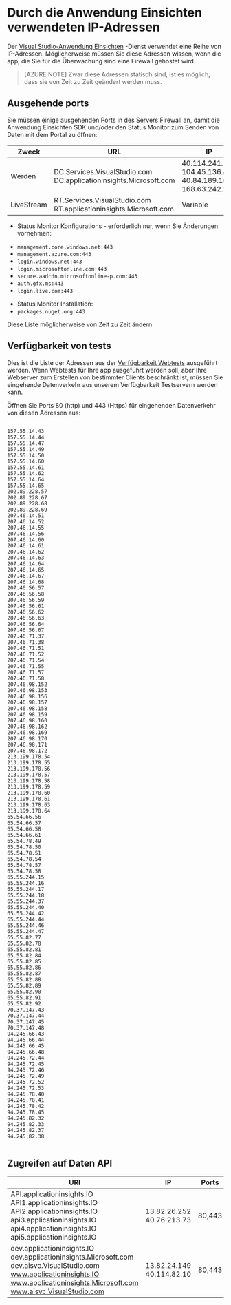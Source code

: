 <properties 
    pageTitle="Durch die Anwendung Einsichten verwendeten IP-Adressen | Microsoft Azure"
    description="Server-Firewallausnahmen durch die Anwendung Einsichten erforderlich" 
    services="application-insights"
    documentationCenter=".net"
    authors="alancameronwills" 
    manager="douge"/>

<tags 
    ms.service="application-insights" 
    ms.workload="tbd" 
    ms.tgt_pltfrm="ibiza" 
    ms.devlang="na" 
    ms.topic="article" 
    ms.date="08/24/2016" 
    ms.author="awills"/>
 
# <a name="ip-addresses-used-by-application-insights"></a>Durch die Anwendung Einsichten verwendeten IP-Adressen

Der [Visual Studio-Anwendung Einsichten](app-insights-overview.md) -Dienst verwendet eine Reihe von IP-Adressen. Möglicherweise müssen Sie diese Adressen wissen, wenn die app, die Sie für die Überwachung sind eine Firewall gehostet wird.

> [AZURE.NOTE] Zwar diese Adressen statisch sind, ist es möglich, dass sie von Zeit zu Zeit geändert werden muss.


## <a name="outgoing-ports"></a>Ausgehende ports

Sie müssen einige ausgehenden Ports in des Servers Firewall an, damit die Anwendung Einsichten SDK und/oder den Status Monitor zum Senden von Daten mit dem Portal zu öffnen:

|Zweck|URL|IP|Ports
|---|---|---|---
| Werden|DC.Services.VisualStudio.com<br/>DC.applicationinsights.Microsoft.com| 40.114.241.141<br/>104.45.136.42<br/>40.84.189.107<br/>168.63.242.221|443
|LiveStream|RT.Services.VisualStudio.com<br/>RT.applicationinsights.Microsoft.com |Variable|443



+ Status Monitor Konfigurations - erforderlich nur, wenn Sie Änderungen vornehmen:
 -  `management.core.windows.net:443` 
 -  `management.azure.com:443`
 -  `login.windows.net:443`
 -  `login.microsoftonline.com:443`
 -  `secure.aadcdn.microsoftonline-p.com:443`
 -  `auth.gfx.ms:443`
 -  `login.live.com:443`
+ Status Monitor Installation:
 +  `packages.nuget.org:443`

Diese Liste möglicherweise von Zeit zu Zeit ändern.

## <a name="availability-tests"></a>Verfügbarkeit von tests

Dies ist die Liste der Adressen aus der [Verfügbarkeit Webtests](app-insights-monitor-web-app-availability.md) ausgeführt werden. Wenn Webtests für Ihre app ausgeführt werden soll, aber Ihre Webserver zum Erstellen von bestimmter Clients beschränkt ist, müssen Sie eingehende Datenverkehr aus unserem Verfügbarkeit Testservern werden kann.

Öffnen Sie Ports 80 (http) und 443 (Https) für eingehenden Datenverkehr von diesen Adressen aus:

```

157.55.14.43
157.55.14.44
157.55.14.47
157.55.14.49
157.55.14.50
157.55.14.60
157.55.14.61
157.55.14.62
157.55.14.64
157.55.14.65
202.89.228.57
202.89.228.67
202.89.228.68
202.89.228.69
207.46.14.51
207.46.14.52
207.46.14.55
207.46.14.56
207.46.14.60
207.46.14.61
207.46.14.62
207.46.14.63
207.46.14.64
207.46.14.65
207.46.14.67
207.46.14.68
207.46.56.57
207.46.56.58
207.46.56.59
207.46.56.61
207.46.56.62
207.46.56.63
207.46.56.64
207.46.56.67
207.46.71.37
207.46.71.38
207.46.71.51
207.46.71.52
207.46.71.54
207.46.71.55
207.46.71.57
207.46.71.58
207.46.98.152
207.46.98.153
207.46.98.156
207.46.98.157
207.46.98.158
207.46.98.159
207.46.98.160
207.46.98.162
207.46.98.169
207.46.98.170
207.46.98.171
207.46.98.172
213.199.178.54
213.199.178.55
213.199.178.56
213.199.178.57
213.199.178.58
213.199.178.59
213.199.178.60
213.199.178.61
213.199.178.63
213.199.178.64
65.54.66.56
65.54.66.57
65.54.66.58
65.54.66.61
65.54.78.49
65.54.78.50
65.54.78.51
65.54.78.54
65.54.78.57
65.54.78.58
65.55.244.15
65.55.244.16
65.55.244.17
65.55.244.18
65.55.244.37
65.55.244.40
65.55.244.42
65.55.244.44
65.55.244.46
65.55.244.47
65.55.82.77
65.55.82.78
65.55.82.81
65.55.82.84
65.55.82.85
65.55.82.86
65.55.82.87
65.55.82.88
65.55.82.89
65.55.82.90
65.55.82.91
65.55.82.92
70.37.147.43
70.37.147.44
70.37.147.45
70.37.147.48
94.245.66.43
94.245.66.44
94.245.66.45
94.245.66.48
94.245.72.44
94.245.72.45
94.245.72.46
94.245.72.49
94.245.72.52
94.245.72.53
94.245.78.40
94.245.78.41
94.245.78.42
94.245.78.45
94.245.82.32
94.245.82.33
94.245.82.37
94.245.82.38


```  

## <a name="data-access-api"></a>Zugreifen auf Daten API



|URI|IP|Ports
|---|---|---
|API.applicationinsights.IO<br/>API1.applicationinsights.IO<br/>API2.applicationinsights.IO<br/>api3.applicationinsights.IO<br/>api4.applicationinsights.IO<br/>api5.applicationinsights.IO|13.82.26.252<br/>40.76.213.73|80,443
|dev.applicationinsights.IO<br/>dev.applicationinsights.Microsoft.com<br/>dev.aisvc.VisualStudio.com<br/>www.applicationinsights.IO<br/>www.applicationinsights.Microsoft.com<br/>www.aisvc.VisualStudio.com|13.82.24.149<br/>40.114.82.10|80,443





 
